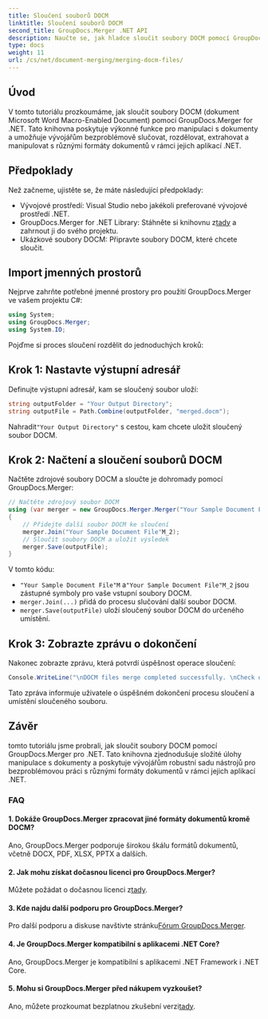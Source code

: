 ```yaml
---
title: Sloučení souborů DOCM
linktitle: Sloučení souborů DOCM
second_title: GroupDocs.Merger .NET API
description: Naučte se, jak hladce sloučit soubory DOCM pomocí GroupDocs.Merger for .NET. Jednoduchá a efektivní manipulace s dokumenty pro aplikace .NET.
type: docs
weight: 11
url: /cs/net/document-merging/merging-docm-files/
---
```

## Úvod
V tomto tutoriálu prozkoumáme, jak sloučit soubory DOCM (dokument Microsoft Word Macro-Enabled Document) pomocí GroupDocs.Merger for .NET. Tato knihovna poskytuje výkonné funkce pro manipulaci s dokumenty a umožňuje vývojářům bezproblémově slučovat, rozdělovat, extrahovat a manipulovat s různými formáty dokumentů v rámci jejich aplikací .NET.
## Předpoklady
Než začneme, ujistěte se, že máte následující předpoklady:
- Vývojové prostředí: Visual Studio nebo jakékoli preferované vývojové prostředí .NET.
-  GroupDocs.Merger for .NET Library: Stáhněte si knihovnu z[tady](https://releases.groupdocs.com/merger/net/) a zahrnout ji do svého projektu.
- Ukázkové soubory DOCM: Připravte soubory DOCM, které chcete sloučit.
  

## Import jmenných prostorů
Nejprve zahrňte potřebné jmenné prostory pro použití GroupDocs.Merger ve vašem projektu C#:
```csharp
using System; 
using GroupDocs.Merger;
using System.IO;
```

Pojďme si proces sloučení rozdělit do jednoduchých kroků:
## Krok 1: Nastavte výstupní adresář
Definujte výstupní adresář, kam se sloučený soubor uloží:
```csharp
string outputFolder = "Your Output Directory";
string outputFile = Path.Combine(outputFolder, "merged.docm");
```
 Nahradit`"Your Output Directory"` s cestou, kam chcete uložit sloučený soubor DOCM.
## Krok 2: Načtení a sloučení souborů DOCM
Načtěte zdrojové soubory DOCM a sloučte je dohromady pomocí GroupDocs.Merger:
```csharp
// Načtěte zdrojový soubor DOCM
using (var merger = new GroupDocs.Merger.Merger("Your Sample Document File"M))
{
    // Přidejte další soubor DOCM ke sloučení
    merger.Join("Your Sample Document File"M_2);
    // Sloučit soubory DOCM a uložit výsledek
    merger.Save(outputFile);
}
```
V tomto kódu:
- `"Your Sample Document File"M` a`"Your Sample Document File"M_2` jsou zástupné symboly pro vaše vstupní soubory DOCM.
- `merger.Join(...)` přidá do procesu slučování další soubor DOCM.
- `merger.Save(outputFile)` uloží sloučený soubor DOCM do určeného umístění.
## Krok 3: Zobrazte zprávu o dokončení
Nakonec zobrazte zprávu, která potvrdí úspěšnost operace sloučení:
```csharp
Console.WriteLine("\nDOCM files merge completed successfully. \nCheck output in {0}", outputFolder);
```
Tato zpráva informuje uživatele o úspěšném dokončení procesu sloučení a umístění sloučeného souboru.

## Závěr
tomto tutoriálu jsme probrali, jak sloučit soubory DOCM pomocí GroupDocs.Merger pro .NET. Tato knihovna zjednodušuje složité úlohy manipulace s dokumenty a poskytuje vývojářům robustní sadu nástrojů pro bezproblémovou práci s různými formáty dokumentů v rámci jejich aplikací .NET.

### FAQ
#### 1. Dokáže GroupDocs.Merger zpracovat jiné formáty dokumentů kromě DOCM?
Ano, GroupDocs.Merger podporuje širokou škálu formátů dokumentů, včetně DOCX, PDF, XLSX, PPTX a dalších.
#### 2. Jak mohu získat dočasnou licenci pro GroupDocs.Merger?
 Můžete požádat o dočasnou licenci z[tady](https://purchase.groupdocs.com/temporary-license/).
#### 3. Kde najdu další podporu pro GroupDocs.Merger?
 Pro další podporu a diskuse navštivte stránku[Fórum GroupDocs.Merger](https://forum.groupdocs.com/c/merger/32).
#### 4. Je GroupDocs.Merger kompatibilní s aplikacemi .NET Core?
Ano, GroupDocs.Merger je kompatibilní s aplikacemi .NET Framework i .NET Core.
#### 5. Mohu si GroupDocs.Merger před nákupem vyzkoušet?
 Ano, můžete prozkoumat bezplatnou zkušební verzi[tady](https://releases.groupdocs.com/).